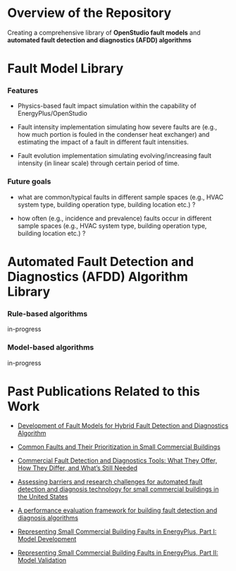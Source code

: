# Overview of the Repository

Creating a comprehensive library of **OpenStudio fault models** and **automated fault detection and diagnostics (AFDD) algorithms**

# Fault Model Library

### Features

- Physics-based fault impact simulation within the capability of EnergyPlus/OpenStudio

- Fault intensity implementation simulating how severe faults are (e.g., how much portion is fouled in the condenser heat exchanger) and estimating the impact of a fault in different fault intensities.

- Fault evolution implementation simulating evolving/increasing fault intensity (in linear scale) through certain period of time.

### Future goals

- what are common/typical faults in different sample spaces (e.g., HVAC system type, building operation type, building location etc.) ?

- how often (e.g., incidence and prevalence) faults occur in different sample spaces (e.g., HVAC system type, building operation type, building location etc.) ?

# Automated Fault Detection and Diagnostics (AFDD) Algorithm Library

### Rule-based algorithms

in-progress

### Model-based algorithms

in-progress

# Past Publications Related to this Work

- [Development of Fault Models for Hybrid Fault Detection and Diagnostics Algorithm](https://www.nrel.gov/docs/fy16osti/65030.pdf)

- [Common Faults and Their Prioritization in Small Commercial Buildings](https://www.nrel.gov/docs/fy18osti/70136.pdf)

- [Commercial Fault Detection and Diagnostics Tools: What They Offer, How They Differ, and What’s Still Needed](https://escholarship.org/uc/item/4j72k57p)

- [Assessing barriers and research challenges for automated fault detection and diagnosis technology for small commercial buildings in the United States](https://www.sciencedirect.com/science/article/pii/S1364032118306300)

- [A performance evaluation framework for building fault detection and diagnosis algorithms](https://www.sciencedirect.com/science/article/pii/S0378778818335680)

- [Representing Small Commercial Building Faults in EnergyPlus, Part I: Model Development](https://www.mdpi.com/2075-5309/9/11/233)

- [Representing Small Commercial Building Faults in EnergyPlus, Part II: Model Validation](https://www.mdpi.com/2075-5309/9/12/239)

